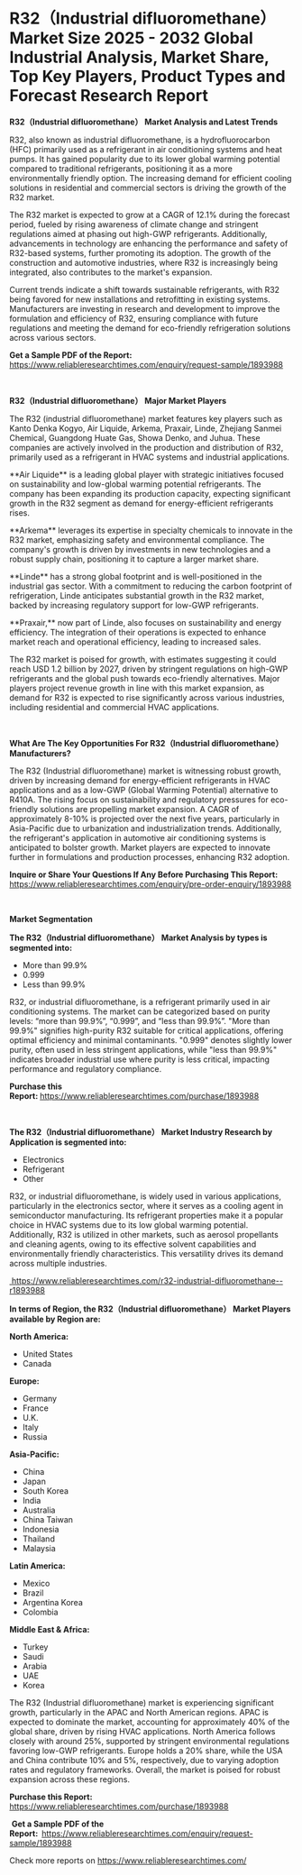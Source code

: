 <p><h1>R32（Industrial difluoromethane） Market Size 2025 - 2032 Global Industrial Analysis, Market Share, Top Key Players, Product Types and Forecast Research Report</h1></p><p><strong>R32（Industrial difluoromethane） Market Analysis and Latest Trends</strong></p>
<p><p>R32, also known as industrial difluoromethane, is a hydrofluorocarbon (HFC) primarily used as a refrigerant in air conditioning systems and heat pumps. It has gained popularity due to its lower global warming potential compared to traditional refrigerants, positioning it as a more environmentally friendly option. The increasing demand for efficient cooling solutions in residential and commercial sectors is driving the growth of the R32 market.</p><p>The R32 market is expected to grow at a CAGR of 12.1% during the forecast period, fueled by rising awareness of climate change and stringent regulations aimed at phasing out high-GWP refrigerants. Additionally, advancements in technology are enhancing the performance and safety of R32-based systems, further promoting its adoption. The growth of the construction and automotive industries, where R32 is increasingly being integrated, also contributes to the market's expansion.</p><p>Current trends indicate a shift towards sustainable refrigerants, with R32 being favored for new installations and retrofitting in existing systems. Manufacturers are investing in research and development to improve the formulation and efficiency of R32, ensuring compliance with future regulations and meeting the demand for eco-friendly refrigeration solutions across various sectors.</p></p>
<p><strong>Get a Sample PDF of the Report:&nbsp;</strong> <a href="https://www.reliableresearchtimes.com/enquiry/request-sample/1893988?utm_campaign=2220&utm_medium=2&utm_source=Github&utm_content=ia&utm_term=28032025&utm_id=r32industrial-difluoromethane">https://www.reliableresearchtimes.com/enquiry/request-sample/1893988</a></p>
<p>&nbsp;</p>
<p><strong>R32（Industrial difluoromethane） Major Market Players</strong></p>
<p><p>The R32 (industrial difluoromethane) market features key players such as Kanto Denka Kogyo, Air Liquide, Arkema, Praxair, Linde, Zhejiang Sanmei Chemical, Guangdong Huate Gas, Showa Denko, and Juhua. These companies are actively involved in the production and distribution of R32, primarily used as a refrigerant in HVAC systems and industrial applications.</p><p>**Air Liquide** is a leading global player with strategic initiatives focused on sustainability and low-global warming potential refrigerants. The company has been expanding its production capacity, expecting significant growth in the R32 segment as demand for energy-efficient refrigerants rises.</p><p>**Arkema** leverages its expertise in specialty chemicals to innovate in the R32 market, emphasizing safety and environmental compliance. The company's growth is driven by investments in new technologies and a robust supply chain, positioning it to capture a larger market share.</p><p>**Linde** has a strong global footprint and is well-positioned in the industrial gas sector. With a commitment to reducing the carbon footprint of refrigeration, Linde anticipates substantial growth in the R32 market, backed by increasing regulatory support for low-GWP refrigerants.</p><p>**Praxair,** now part of Linde, also focuses on sustainability and energy efficiency. The integration of their operations is expected to enhance market reach and operational efficiency, leading to increased sales.</p><p>The R32 market is poised for growth, with estimates suggesting it could reach USD 1.2 billion by 2027, driven by stringent regulations on high-GWP refrigerants and the global push towards eco-friendly alternatives. Major players project revenue growth in line with this market expansion, as demand for R32 is expected to rise significantly across various industries, including residential and commercial HVAC applications.</p></p>
<p>&nbsp;</p>
<p><strong>What Are The Key Opportunities For R32（Industrial difluoromethane） Manufacturers?</strong></p>
<p><p>The R32 (Industrial difluoromethane) market is witnessing robust growth, driven by increasing demand for energy-efficient refrigerants in HVAC applications and as a low-GWP (Global Warming Potential) alternative to R410A. The rising focus on sustainability and regulatory pressures for eco-friendly solutions are propelling market expansion. A CAGR of approximately 8-10% is projected over the next five years, particularly in Asia-Pacific due to urbanization and industrialization trends. Additionally, the refrigerant's application in automotive air conditioning systems is anticipated to bolster growth. Market players are expected to innovate further in formulations and production processes, enhancing R32 adoption.</p></p>
<p><strong>Inquire or Share Your Questions If Any Before Purchasing This Report:</strong> <a href="https://www.reliableresearchtimes.com/enquiry/pre-order-enquiry/1893988?utm_campaign=2220&utm_medium=2&utm_source=Github&utm_content=ia&utm_term=28032025&utm_id=r32industrial-difluoromethane">https://www.reliableresearchtimes.com/enquiry/pre-order-enquiry/1893988</a></p>
<p>&nbsp;</p>
<p><strong>Market Segmentation</strong></p>
<p><strong>The R32（Industrial difluoromethane） Market Analysis by types is segmented into:</strong></p>
<p><ul><li>More than 99.9%</li><li>0.999</li><li>Less than 99.9%</li></ul></p>
<p><p>R32, or industrial difluoromethane, is a refrigerant primarily used in air conditioning systems. The market can be categorized based on purity levels: “more than 99.9%”, “0.999”, and “less than 99.9%”. "More than 99.9%" signifies high-purity R32 suitable for critical applications, offering optimal efficiency and minimal contaminants. "0.999" denotes slightly lower purity, often used in less stringent applications, while "less than 99.9%" indicates broader industrial use where purity is less critical, impacting performance and regulatory compliance.</p></p>
<p><strong>Purchase this Report:&nbsp;</strong><a href="https://www.reliableresearchtimes.com/purchase/1893988?utm_campaign=2220&utm_medium=2&utm_source=Github&utm_content=ia&utm_term=28032025&utm_id=r32industrial-difluoromethane">https://www.reliableresearchtimes.com/purchase/1893988</a></p>
<p>&nbsp;</p>
<p><strong>The R32（Industrial difluoromethane） Market Industry Research by Application is segmented into:</strong></p>
<p><ul><li>Electronics</li><li>Refrigerant</li><li>Other</li></ul></p>
<p><p>R32, or industrial difluoromethane, is widely used in various applications, particularly in the electronics sector, where it serves as a cooling agent in semiconductor manufacturing. Its refrigerant properties make it a popular choice in HVAC systems due to its low global warming potential. Additionally, R32 is utilized in other markets, such as aerosol propellants and cleaning agents, owing to its effective solvent capabilities and environmentally friendly characteristics. This versatility drives its demand across multiple industries.</p></p>
<p><a href="https://www.reliableresearchtimes.com/r32-industrial-difluoromethane--r1893988?utm_campaign=2220&utm_medium=2&utm_source=Github&utm_content=ia&utm_term=28032025&utm_id=r32industrial-difluoromethane">&nbsp;https://www.reliableresearchtimes.com/r32-industrial-difluoromethane--r1893988</a></p>
<p><strong>In terms of Region, the R32（Industrial difluoromethane） Market Players available by Region are:</strong></p>
<p>
    <p> <strong> North America: </strong>
        <ul>
            <li>United States</li>
            <li>Canada</li>
        </ul>
        </p> 
    <p> <strong> Europe: </strong>
        <ul>
            <li>Germany</li>
            <li>France</li>
            <li>U.K.</li>
            <li>Italy</li>
            <li>Russia</li>
        </ul>
        </p> 
    <p> <strong> Asia-Pacific: </strong>
        <ul>
            <li>China</li>
            <li>Japan</li>
            <li>South Korea</li>
            <li>India</li>
            <li>Australia</li>
            <li>China Taiwan</li>
            <li>Indonesia</li>
            <li>Thailand</li>
            <li>Malaysia</li>
        </ul>
        </p> 
    <p> <strong> Latin America: </strong>
        <ul>
            <li>Mexico</li>
            <li>Brazil</li>
            <li>Argentina Korea</li>
            <li>Colombia</li>
        </ul>
        </p> 
    <p> <strong> Middle East & Africa: </strong>
        <ul>
            <li>Turkey</li>
            <li>Saudi</li>
            <li>Arabia</li>
            <li>UAE</li>
            <li>Korea</li>
        </ul>
    </p>
    </p>
<p><p>The R32 (Industrial difluoromethane) market is experiencing significant growth, particularly in the APAC and North American regions. APAC is expected to dominate the market, accounting for approximately 40% of the global share, driven by rising HVAC applications. North America follows closely with around 25%, supported by stringent environmental regulations favoring low-GWP refrigerants. Europe holds a 20% share, while the USA and China contribute 10% and 5%, respectively, due to varying adoption rates and regulatory frameworks. Overall, the market is poised for robust expansion across these regions.</p></p>
<p><strong>Purchase this Report: </strong><a href="https://www.reliableresearchtimes.com/purchase/1893988?utm_campaign=2220&utm_medium=2&utm_source=Github&utm_content=ia&utm_term=28032025&utm_id=r32industrial-difluoromethane">https://www.reliableresearchtimes.com/purchase/1893988</a></p>
<p>&nbsp;<strong>Get a Sample PDF of the Report:&nbsp;&nbsp;</strong><a href="https://www.reliableresearchtimes.com/enquiry/request-sample/1893988?utm_campaign=2220&utm_medium=2&utm_source=Github&utm_content=ia&utm_term=28032025&utm_id=r32industrial-difluoromethane">https://www.reliableresearchtimes.com/enquiry/request-sample/1893988</a></p>
<p><strong></strong></p>
<p>Check more reports on <a href="https://www.reliableresearchtimes.com/?utm_campaign=2220&utm_medium=2&utm_source=Github&utm_content=ia&utm_term=28032025&utm_id=r32industrial-difluoromethane">https://www.reliableresearchtimes.com/</a></p>